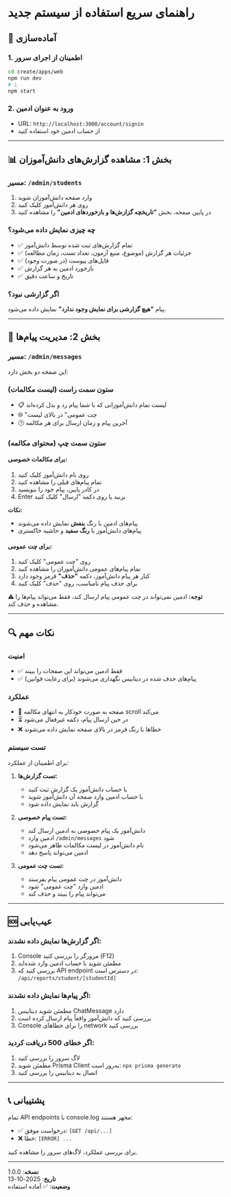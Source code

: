 # راهنمای سریع استفاده از سیستم جدید

## 🚀 آماده‌سازی

### 1. اطمینان از اجرای سرور
```bash
cd create/apps/web
npm run dev
# یا
npm start
```

### 2. ورود به عنوان ادمین
- URL: `http://localhost:3000/account/signin`
- از حساب ادمین خود استفاده کنید

---

## 📊 بخش 1: مشاهده گزارش‌های دانش‌آموزان

### مسیر: `/admin/students`

1. وارد صفحه دانش‌آموزان شوید
2. روی هر دانش‌آموز کلیک کنید
3. در پایین صفحه، بخش **"تاریخچه گزارش‌ها و بازخوردهای ادمین"** را مشاهده کنید

### چه چیزی نمایش داده می‌شود؟
- ✅ تمام گزارش‌های ثبت شده توسط دانش‌آموز
- ✅ جزئیات هر گزارش (موضوع، منبع آزمون، تعداد تست، زمان مطالعه)
- ✅ فایل‌های پیوست (در صورت وجود)
- ✅ بازخورد ادمین به هر گزارش
- ✅ تاریخ و ساعت دقیق

### اگر گزارشی نبود؟
پیام **"هیچ گزارشی برای نمایش وجود ندارد"** نمایش داده می‌شود.

---

## 💬 بخش 2: مدیریت پیام‌ها

### مسیر: `/admin/messages`

این صفحه دو بخش دارد:

### ستون سمت راست (لیست مکالمات)
- 📋 لیست تمام دانش‌آموزانی که با شما پیام رد و بدل کرده‌اند
- 🌐 "چت عمومی" در بالای لیست
- 🕒 آخرین پیام و زمان ارسال برای هر مکالمه

### ستون سمت چپ (محتوای مکالمه)

#### برای مکالمات خصوصی:
1. روی نام دانش‌آموز کلیک کنید
2. تمام پیام‌های قبلی را مشاهده کنید
3. در کادر پایین، پیام خود را بنویسید
4. Enter بزنید یا روی دکمه "ارسال" کلیک کنید

**نکات:**
- پیام‌های ادمین با رنگ **بنفش** نمایش داده می‌شوند
- پیام‌های دانش‌آموز با **رنگ سفید** و حاشیه خاکستری

#### برای چت عمومی:
1. روی "چت عمومی" کلیک کنید
2. تمام پیام‌های عمومی دانش‌آموزان را مشاهده کنید
3. کنار هر پیام دانش‌آموز، دکمه **"حذف"** قرمز وجود دارد
4. برای حذف پیام نامناسب، روی "حذف" کلیک کنید

**⚠️ توجه:** ادمین نمی‌تواند در چت عمومی پیام ارسال کند، فقط می‌تواند پیام‌ها را مشاهده و حذف کند.

---

## 🔍 نکات مهم

### امنیت
- ✅ فقط ادمین می‌تواند این صفحات را ببیند
- ✅ پیام‌های حذف شده در دیتابیس نگهداری می‌شوند (برای رعایت قوانین)

### عملکرد
- 🔄 صفحه به صورت خودکار به انتهای مکالمه scroll می‌کند
- ⏳ در حین ارسال پیام، دکمه غیرفعال می‌شود
- ❌ خطاها با رنگ قرمز در بالای صفحه نمایش داده می‌شوند

### تست سیستم
برای اطمینان از عملکرد:

1. **تست گزارش‌ها:**
   - با حساب دانش‌آموز یک گزارش ثبت کنید
   - با حساب ادمین وارد صفحه آن دانش‌آموز شوید
   - گزارش باید نمایش داده شود

2. **تست پیام خصوصی:**
   - دانش‌آموز یک پیام خصوصی به ادمین ارسال کند
   - ادمین وارد `/admin/messages` شود
   - نام دانش‌آموز در لیست مکالمات ظاهر می‌شود
   - ادمین می‌تواند پاسخ دهد

3. **تست چت عمومی:**
   - دانش‌آموز در چت عمومی پیام بفرستد
   - ادمین وارد "چت عمومی" شود
   - می‌تواند پیام را ببیند و حذف کند

---

## 🆘 عیب‌یابی

### اگر گزارش‌ها نمایش داده نشدند:
1. Console مرورگر را بررسی کنید (F12)
2. مطمئن شوید با حساب ادمین وارد شده‌اید
3. بررسی کنید که API endpoint در دسترس است: `/api/reports/student/[studentId]`

### اگر پیام‌ها نمایش داده نشدند:
1. مطمئن شوید دیتابیس ChatMessage دارد
2. بررسی کنید که دانش‌آموز واقعاً پیام ارسال کرده است
3. Console را برای خطاهای network بررسی کنید

### اگر خطای 500 دریافت کردید:
1. لاگ سرور را بررسی کنید
2. مطمئن شوید Prisma Client به‌روز است: `npx prisma generate`
3. اتصال به دیتابیس را بررسی کنید

---

## 📞 پشتیبانی

تمام API endpoints با console.log مجهز هستند:
- ✅ درخواست موفق: `[GET /api/...]`
- ❌ خطا: `[ERROR] ...`

برای بررسی عملکرد، لاگ‌های سرور را مشاهده کنید.

---

**نسخه**: 1.0.0  
**تاریخ**: 2025-10-13  
**وضعیت**: ✅ آماده استفاده

